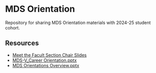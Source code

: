 # MDS Orientation

Repository for sharing MDS Orientation materials with 2024-25 student cohort.

## Resources

- [Meet the Facult Section Chair Slides](https://docs.google.com/presentation/d/1pJhhZWfJlPWfW-uPTpPg6RXf65_1uWPpqPlVmRNOi1o/edit?usp=sharing)
- [MDS-V_Career Orientation.pptx](https://github.ubc.ca/mds-2024-25/orientation/files/1773/2024-2025_MDS-V_Career.Orientation.pptx)
- [MDS Orientations Overview.pptx](https://github.ubc.ca/mds-2024-25/orientation/files/1774/MDS.Orientations.Slides.2024W.pptx)
